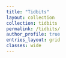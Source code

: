 ```yaml
---
title: "Tidbits"
layout: collection
collection: tidbits
permalink: /tidbits/
author_profile: true
entries_layout: grid
classes: wide
---
```

